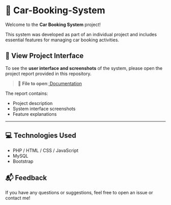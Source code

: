 # 🚗 Car-Booking-System

Welcome to the **Car Booking System** project!

This system was developed as part of an individual project and includes essential features for managing car booking activities.

## 📄 View Project Interface

To see the **user interface and screenshots** of the system, please open the project report provided in this repository.

> 📂 **File to open**:[ Documentation](./Project%20Report.pdf)

The report contains:
- Project description
- System interface screenshots
- Feature explanations

---

## 💻 Technologies Used
- PHP / HTML / CSS / JavaScript
- MySQL
- Bootstrap

## 📬 Feedback
If you have any questions or suggestions, feel free to open an issue or contact me!

